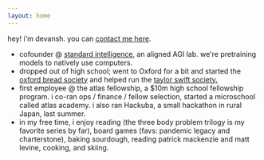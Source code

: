 ```yaml
---
layout: home
---
```


hey! i'm devansh. you can <a href="mailto:hello@devanshpanda.com">contact me here</a>.

- cofounder @ <a href="https://si.inc">standard intelligence</a>, an aligned AGI lab. we're pretraining models to natively use computers.
- dropped out of high school; went to Oxford for a bit and started the <a href="https://www.instagram.com/oxfordbreadsoc/">oxford bread society</a> and helped run the <a href="https://www.instagram.com/oxfordswiftsoc/">taylor swift society.</a>
- first employee @ the atlas fellowship, a $10m high school fellowship program. i co-ran ops / finance / fellow selection, started a microschool called atlas academy. i also ran Hackuba, a small hackathon in rural Japan, last summer.
- in my free time, i enjoy reading (the three body problem trilogy is my favorite series by far), board games (favs: pandemic legacy and charterstone), baking sourdough, reading patrick mackenzie and matt levine, cooking, and skiing.
